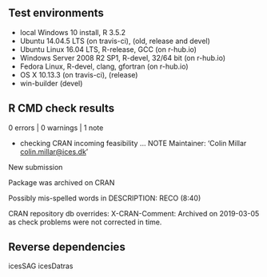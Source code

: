 ## Test environments
* local Windows 10 install, R 3.5.2
* Ubuntu 14.04.5 LTS (on travis-ci), (old, release and devel)
* Ubuntu Linux 16.04 LTS, R-release, GCC (on r-hub.io)
* Windows Server 2008 R2 SP1, R-devel, 32/64 bit (on r-hub.io)
* Fedora Linux, R-devel, clang, gfortran (on r-hub.io)
* OS X 10.13.3 (on travis-ci), (release)
* win-builder (devel)

## R CMD check results

0 errors | 0 warnings | 1 note

* checking CRAN incoming feasibility ... NOTE
Maintainer: ‘Colin Millar <colin.millar@ices.dk>’

New submission

Package was archived on CRAN

Possibly mis-spelled words in DESCRIPTION:
  RECO (8:40)

CRAN repository db overrides:
  X-CRAN-Comment: Archived on 2019-03-05 as check problems were not
    corrected in time.

## Reverse dependencies

icesSAG
icesDatras
